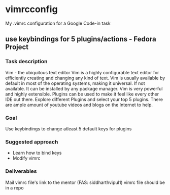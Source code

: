 # vimrcconfig

My .vimrc configuration for a Google Code-in task

## use keybindings for 5 plugins/actions - Fedora Project
### Task description

Vim - the ubiquitous text editor Vim is a highly configurable text editor for efficiently creating and changing any kind of text. Vim is usually available by default in most of the operating systems, making it universal. If not available. It can be installed by any package manager. Vim is very powerful and highly extensible. Plugins can be used to make it feel like every other IDE out there. Explore different Plugins and select your top 5 plugins. There are ample amount of youtube videos and blogs on the Internet to help.

### Goal

Use keybindings to change atleast 5 default keys for plugins

### Suggested approach

- Learn how to bind keys
- Modify vimrc

### Deliverables

Mail vimrc file's link to the mentor (FAS: siddharthvipul1) vimrc file should be in a repo